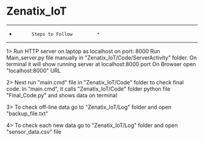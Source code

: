 # Zenatix_IoT

*************************************
*			Steps to Follow			*
*************************************
			
1> Run HTTP server on laptop as localhost on port: 8000
	Run Main_server.py file manually in "Zenatix_IoT/Code/ServerActivity" folder.
	On terminal it will show running server at localhost:8000 port
	On Browser open "localhost:8000" URL
	
2> Next run "main.cmd" file in "Zenatix_IoT/Code" folder to check final code.
	In "main.cmd", it calls "Zenatix_IoT/Code" folder python file "Final_Code.py" and shows data on terminal

3> To check off-line data go to "Zenatix_IoT/Log" folder and open "backup_file.txt"

4> To check each new data go to "Zenatix_IoT/Log" folder and open "sensor_data.csv" file
